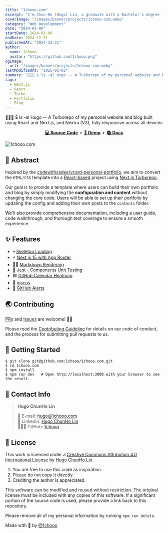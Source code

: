 ```yaml
---
title: "1chooo.com"
excerpt: "I'm Chun-Ho (Hugo) Lin, a graduate with a Bachelor's degree from National Central University (NCU) 🐿️, driven by a sincere passion for Software Engineering 💻."
coverImage: "/images/banner/projects/1chooo-com.webp"
category: "Web Development"
date: "2024-01-06"
startDate: 2024-01-06
endDate: 2024-12-31
publishedAt: "2024-12-31"
author:
  name: 1chooo
  avatar: "https://github.com/1chooo.png"
ogImage:
  url: "/images/banner/projects/1chooo-com.webp"
lastModifiedAt: "2025-01-02"
summary: "👨🏻‍💻 $ ls -al Hugo -- A Turborepo of my personal website and blog built using React and Next.js, and Nextra (V3), fully responsive across all devices"
tags:
  - Next.js
  - React
  - Turbo
  - Portfolio
  - Blog
---
```


👨🏻‍💻 $ ls -al Hugo -- A Turborepo of my personal website and blog built using React and Next.js, and Nextra (V3), fully responsive across all devices

<div align="center">
  <strong>
    <a href="https://github.com/1chooo/portfolio">💻 Source Code</a>&nbsp;&nbsp;&bull;&nbsp;
    <a href="https://1chooo.com">🎥 Demo</a>&nbsp;&nbsp;&bull;&nbsp;
    <a href="https://docs.1chooo.com">📚 Docs</a>
  </strong>
</div>

![1chooo.com](/images/banner/projects/1chooo-com.webp)

## 📍 Abstract

Inspired by the [codewithsadee/vcard-personal-portfolio](https://github.com/codewithsadee/vcard-personal-portfolio), we aim to convert the `HTML/CSS` template into a [React-based](https://react.dev/) project using [Next.js Turborepo](https://turbo.build/).

Our goal is to provide a template where users can build their own portfolio and blog by simply modifying the **configuration and content** without changing the core code. Users will be able to set up their portfolio by updating the config and adding their own posts to the `contents` folder.

We'll also provide comprehensive documentation, including a user guide, code walkthrough, and thorough test coverage to ensure a smooth experience.

## ✨ Features

- 💀 [Skeleton Loading]
- ⚡️ [Next.js 15 with App Router]
- ✍🏻 [Markdown Rendering]
- 🧪 [Jest - Components Unit Testing]
- 🟩 [GitHub Calendar Heatmap]
- 💎 [giscus]
- 🚨 [GitHub Alerts]

[Skeleton Loading]: https://github.com/dvtng/react-loading-skeleton
[Next.js 15 with App Router]: https://nextjs.org/
[Markdown Rendering]: https://github.com/hashicorp/next-mdx-remote
[Jest - Components Unit Testing]: https://jestjs.io/
[GitHub Calendar Heatmap]: https://github.com/grubersjoe/react-github-calendar
[giscus]: https://giscus.app/
[GitHub Alerts]: https://github.com/chrisweb/rehype-github-alerts

## 🌏 Contributing

[PRs](https://github.com/1chooo/portfolio/pulls) and [Issues](https://github.com/1chooo/portfolio/issues) are welcome! 🫵🏻

Please read the [Contributing Guideline] for details on our code of conduct, and the process for submitting pull requests to us.

[Contributing Guideline]: https://docs.1chooo.com/contributing

## 🔩 Getting Started

```shell
$ git clone git@github.com:1chooo/1chooo.com.git
$ cd 1chooo.com
$ npm install
$ npm run dev   # Open http://localhost:3000 with your browser to see the result.
```

## 📲 Contact Info

> **Hugo ChunHo Lin**
>
> 📩 E-mail: <a href="mailto:hugo@1chooo.com">hugo@1chooo.com</a>
> <br />
> 🧳 Linkedin: <a href="https://www.linkedin.com/in/1chooo/">Hugo ChunHo Lin</a>
> <br />
> 👨🏻‍💻 GitHub: <a href="https://github.com/1chooo">1chooo</a>

## 🪪 License

This work is licensed under a
[Creative Commons Attribution 4.0 International License][cc-by] by [Hugo ChunHo Lin][1chooo-com].

[cc-by]: http://creativecommons.org/licenses/by/4.0/

1. You are free to use this code as inspiration.
2. Please do not copy it directly.
3. Crediting the author is appreciated.

This software can be modified and reused without restriction.
The original license must be included with any copies of this software.
If a significant portion of the source code is used, please provide a link back to this repository.

Please remove all of my personal information by running `npm run delete`.

Made with 🖤 by [@1chooo][1chooo-com]

[1chooo-com]: https://1chooo.com
